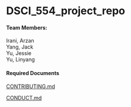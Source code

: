 # DSCI_554_project_repo


#### Team Members:

Irani, Arzan <br/>
Yang, Jack <br/>
Yu, Jessie <br/>
Yu, Linyang <br/>



#### Required Documents

[CONTRIBUTING.md](CONTRIBUTING.md)

[CONDUCT.md](CONDUCT.md)